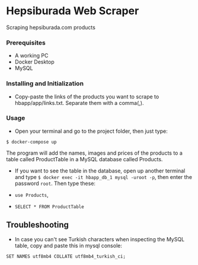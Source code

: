 # Hepsiburada Web Scraper

Scraping hepsiburada.com products

### Prerequisites

* A working PC
* Docker Desktop
* MySQL

### Installing and Initialization

* Copy-paste the links of the products you want to scrape to hbapp/app/links.txt. Separate them with a comma(,).

### Usage

* Open your terminal and go to the project folder, then just type: 

```
$ docker-compose up
```

The program will add the names, images and prices of the products to a table called ProductTable in a MySQL database called Products.

* If you want to see the table in the database, open up another terminal and type ```$ docker exec -it hbapp_db_1 mysql -uroot -p```, then enter the password ```root```. Then type these:

* ```use Products```,

* ```SELECT * FROM ProductTable```

## Troubleshooting

* In case you can't see Turkish characters when inspecting the MySQL table, copy and paste this in mysql console:

```
SET NAMES utf8mb4 COLLATE utf8mb4_turkish_ci;
```

